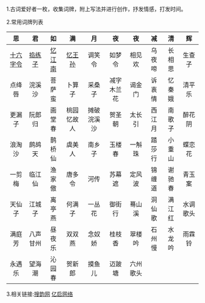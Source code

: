 1.古词爱好者一枚，收集词牌，附上写法并进行创作，抒发情感，打发时间。

2.常用词牌列表

|     思    |   君    |   如    |   满    |   月    |   夜     |    夜    |   减    |    清     |   辉    |
|:---------:| :------:| :------:| :------:| :-----: |  :----:  |  :----:  | :-----: |  :----:   | :----:  |
| [十六字令]()  | [捣练子]()  |	[忆江南]()  |	[忆王孙]()  |	调笑令  |  如梦令  |	相见欢  | 乌夜啼  |	  长相思  | 生查子  | 
|   点绛唇  | 浣溪沙  | 菩萨蛮  |  卜算子 | 采桑子  |减字木兰花|  谒金门  | 诉衷情  |   忆秦娥  | 清平乐  |
|   更漏子  | 阮郎归  | 画堂春  |桃园忆故人|摊破浣溪沙| 贺圣朝 |  太长引  | 西江月  |   南歌子  | 醉花阴  |
|   浪淘沙  | 鹧鸪天  | 鹊桥仙  |  虞美人 | 南乡子  |  玉楼春  |  一斛珠  | 踏莎行  |   小重山  | 蝶恋花  |
|   一剪梅  | 临江仙  | 渔家傲  |  唐多令 | 河传    |   苏幕遮 |  定风波  | 锦缠道  |   谢驰春  | 青玉案  |  
|   天仙子  | 江城子  | 离亭燕  |  何满子 | 一丛花  |   御街行  | 蓦山溪  | 洞仙歌  |   满江红  | 水调歌头|
|   满庭芳  | 八声甘州| 昼夜乐  | 双双燕  | 念奴娇  |   桂枝香  | 翠楼吟  | 石州慢  |   水龙吟  | 雨霖铃  |
|   永遇乐  | 望海潮  | 沁园春  | 贺新郎  | 摸鱼儿  |   迈跛塘  | 六州歌头|

3.相关链接:[搜韵网](http://sou-yun.com/QueryCiTune.aspx)  [亿启网络](http://www.eeqi.com/cipai/)
